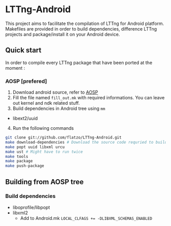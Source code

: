 LTTng-Android
=============

This project aims to facilitate the compilation of LTTng for Android platform. 
Makefiles are provided in order to build dependencies, difference LTTng projects 
and package/install it on your Android device.

Quick start
-----------

In order to compile every LTTng package that have been ported at the moment : 

### AOSP [prefered]
1. Download android source, refer to [AOSP](https://source.android.com/source/initializing.html)
2. Fill the file named ``fill_out.mk`` with required informations. You can leave out kernel and ndk related stuff.
3. Build dependencies in Android tree using ``mm``
 * libext2/uuid
4. Run the following commands

```bash
git clone git://github.com/flatzo/LTTng-Android.git
make download-dependencies # Download the source code requried to build dependencies
make popt uuid libxml urcu
make ust # Might have to run twice
make tools
make package
make push-package
```


Building from AOSP tree
-----------------------

### Build dependencies

* liboprofile/libpopt
* libxml2
  * Add to Android.mk ``LOCAL_CLFAGS += -DLIBXML_SCHEMAS_ENABLED``
